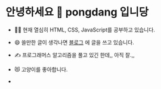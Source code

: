 # 안녕하세요 👋 pongdang 입니당

- 🧑‍💻 현재 열심히 HTML, CSS, JavaScript를 공부하고 있습니다.

- 😄 쓸만한 글이 생각나면 [블로그](https://blog.pongdang.today) 에 글을 쓰고 있습니다.

- ✍️ 프로그래머스 알고리즘을 풀고 있긴 한데,, 아직 잘.,,

- 😻 고양이를 좋아합니다.

-  
